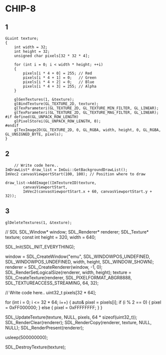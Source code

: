 # CHIP-8

## 1
    GLuint texture;
    {
        int width = 32;
        int height = 32;
        unsigned char pixels[32 * 32 * 4];

        for (int i = 0; i < width * height; ++i)
        {
            pixels[i * 4 + 0] = 255; // Red
            pixels[i * 4 + 1] = 0;   // Green
            pixels[i * 4 + 2] = 0;   // Blue
            pixels[i * 4 + 3] = 255; // Alpha
        }

        glGenTextures(1, &texture);
        glBindTexture(GL_TEXTURE_2D, texture);
        glTexParameteri(GL_TEXTURE_2D, GL_TEXTURE_MIN_FILTER, GL_LINEAR);
        glTexParameteri(GL_TEXTURE_2D, GL_TEXTURE_MAG_FILTER, GL_LINEAR);
    #if defined(GL_UNPACK_ROW_LENGTH)
        glPixelStorei(GL_UNPACK_ROW_LENGTH, 0);
    #endif
        glTexImage2D(GL_TEXTURE_2D, 0, GL_RGBA, width, height, 0, GL_RGBA, GL_UNSIGNED_BYTE, pixels);
    }

## 2
        // Write code here..
    ImDrawList* draw_list = ImGui::GetBackgroundDrawList();
    ImVec2 canvasViewportStart(100, 100); // Position where to draw

    draw_list->AddImage((ImTextureID)texture,
            canvasViewportStart,
            ImVec2(canvasViewportStart.x + 60, canvasViewportStart.y + 32));

## 3
    glDeleteTextures(1, &texture);


// SDL
SDL_Window* window;
SDL_Renderer* renderer;
SDL_Texture* texture;
const int height = 320, width = 640;

SDL_Init(SDL_INIT_EVERYTHING);

window = SDL_CreateWindow("emu", SDL_WINDOWPOS_UNDEFINED, SDL_WINDOWPOS_UNDEFINED, width, height, SDL_WINDOW_SHOWN);
renderer = SDL_CreateRenderer(window, -1, 0);
SDL_RenderSetLogicalSize(renderer, width, height);
texture = SDL_CreateTexture(renderer, SDL_PIXELFORMAT_ABGR8888, SDL_TEXTUREACCESS_STREAMING, 64, 32);

// Write code here..
uint32_t pixels[32 * 64];

for (int i = 0; i <= 32 * 64; i++) {
    auto& pixel = pixels[i]; 
    if (i % 2 == 0) {
        pixel = 0xFF000000;
    } else {
        pixel = 0xFFFFFFFF;
    }
}

SDL_UpdateTexture(texture, NULL, pixels, 64 * sizeof(uint32_t));
SDL_RenderClear(renderer);
SDL_RenderCopy(renderer, texture, NULL, NULL);
SDL_RenderPresent(renderer);

usleep(500000000);

SDL_DestroyTexture(texture);